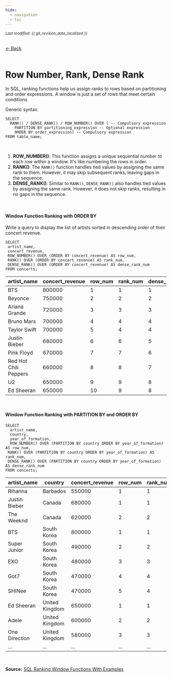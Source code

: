 ```yaml
---
hide:
  - navigation
  - toc
---
```


<small><i>Last modified: {{ git_revision_date_localized }}</i></small>

<div class="back-button">
    <br>
    <a href="javascript:history.back()">← Back</a>
    <br>
    <br>
</div>

# Row Number, Rank, Dense Rank

In SQL, ranking functions help us assign ranks to rows based on partitioning and order expressions.
A window is just a set of rows that meet certain conditions

Generic syntax:
```
SELECT 
  RANK() / DENSE_RANK() / ROW_NUMBER() OVER ( -- Compulsory expression
    PARTITION BY partitioning_expression -- Optional expression
    ORDER BY order_expression) -- Compulsory expression
FROM table_name;
```

<br>

1. **ROW_NUMBER()**: This function assigns a unique sequential number to each row within a window. It's like numbering the rows in order.
2. **RANK()**: The `RANK()` function handles tied values by assigning the same rank to them. However, it may skip subsequent ranks, leaving gaps in the sequence.
3. **DENSE_RANK()**: Similar to `RANK()`, `DENSE_RANK()` also handles tied values by assigning the same rank. However, it does not skip ranks, resulting in no gaps in the sequence.

<br>

#### Window Function Ranking with ORDER BY

Write a query to display the list of artists sorted in descending order of their concert revenue.
```
SELECT 
 artist_name, 
 concert_revenue, 
 ROW_NUMBER() OVER (ORDER BY concert_revenue) AS row_num,
 RANK() OVER (ORDER BY concert_revenue) AS rank_num,
 DENSE_RANK() OVER (ORDER BY concert_revenue) AS dense_rank_num
FROM concerts;
```

|artist_name|concert_revenue|row_num|rank_num|dense_rank_num|
|---|---|---|---|---|
|BTS|800000|1|1|1|
|Beyonce|750000|2|2|2|
|Ariana Grande|720000|3|3|3|
|Bruno Mars|700000|4|4|4|
|Taylor Swift|700000|5|4|4|
|Justin Bieber|680000|6|6|5|
|Pink Floyd|670000|7|7|6|
|Red Hot Chili Peppers|660000|8|8|7|
|U2|650000|9|9|8|
|Ed Sheeran|650000|10|9|8|

<br>

#### Window Function Ranking with PARTITION BY and ORDER BY

```
SELECT 
  artist_name, 
  country,
  year_of_formation,
  ROW_NUMBER() OVER (PARTITION BY country ORDER BY year_of_formation) AS row_num,
 RANK() OVER (PARTITION BY country ORDER BY year_of_formation) AS rank_num,
 DENSE_RANK() OVER (PARTITION BY country ORDER BY year_of_formation) AS dense_rank_num
FROM concerts;
```

|artist_name|country|concert_revenue|row_num|rank_num|dense_rank_num|
|---|---|---|---|---|---|
|Rihanna|Barbados|550000|1|1|1|
|Justin Bieber|Canada|680000|1|1|1|
|The Weeknd|Canada|620000|2|2|2|
|BTS|South Korea|800000|1|1|1|
|Super Junior|South Korea|490000|2|2|2|
|EXO|South Korea|480000|3|3|3|
|Got7|South Korea|470000|4|4|4|
|SHINee|South Korea|470000|5|4|4|
|Ed Sheeran|United Kingdom|650000|1|1|1|
|Adele|United Kingdom|600000|2|2|2|
|One Direction|United Kingdom|580000|3|3|3|
|...|...|...|...|...|...|


<br>

**Source:** <a href="https://datalemur.com/sql-tutorial/sql-rank-dense_rank-row_number-window-function" target="_blank">SQL Ranking Window Functions With Examples</a>
